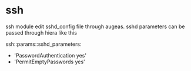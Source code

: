 # ssh #

ssh module edit sshd_config file through augeas. sshd parameters can be passed through hiera like this

ssh::params::sshd_parameters:
- 'PasswordAuthentication yes'
- 'PermitEmptyPasswords yes'


